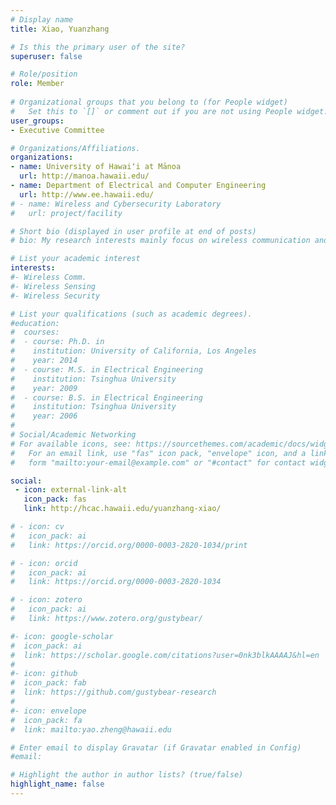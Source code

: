 ```yaml
---
# Display name
title: Xiao, Yuanzhang

# Is this the primary user of the site?
superuser: false

# Role/position
role: Member
  
# Organizational groups that you belong to (for People widget)
#   Set this to `[]` or comment out if you are not using People widget.
user_groups:
- Executive Committee

# Organizations/Affiliations.
organizations:
- name: University of Hawaiʻi at Mānoa
  url: http://manoa.hawaii.edu/
- name: Department of Electrical and Computer Engineering
  url: http://www.ee.hawaii.edu/
# - name: Wireless and Cybersecurity Laboratory
#   url: project/facility

# Short bio (displayed in user profile at end of posts)
# bio: My research interests mainly focus on wireless communication and cybersecurity.

# List your academic interest
interests:
#- Wireless Comm.
#- Wireless Sensing
#- Wireless Security

# List your qualifications (such as academic degrees).
#education:
#  courses:
#  - course: Ph.D. in 
#    institution: University of California, Los Angeles
#    year: 2014
#  - course: M.S. in Electrical Engineering
#    institution: Tsinghua University
#    year: 2009
#  - course: B.S. in Electrical Engineering
#    institution: Tsinghua University
#    year: 2006
#
# Social/Academic Networking
# For available icons, see: https://sourcethemes.com/academic/docs/widgets/#icons
#   For an email link, use "fas" icon pack, "envelope" icon, and a link in the
#   form "mailto:your-email@example.com" or "#contact" for contact widget.

social:
 - icon: external-link-alt
   icon_pack: fas
   link: http://hcac.hawaii.edu/yuanzhang-xiao/

# - icon: cv
#   icon_pack: ai
#   link: https://orcid.org/0000-0003-2820-1034/print

# - icon: orcid
#   icon_pack: ai
#   link: https://orcid.org/0000-0003-2820-1034

# - icon: zotero
#   icon_pack: ai
#   link: https://www.zotero.org/gustybear/

#- icon: google-scholar
#  icon_pack: ai
#  link: https://scholar.google.com/citations?user=0nk3blkAAAAJ&hl=en
#
#- icon: github
#  icon_pack: fab
#  link: https://github.com/gustybear-research
#
#- icon: envelope
#  icon_pack: fa
#  link: mailto:yao.zheng@hawaii.edu

# Enter email to display Gravatar (if Gravatar enabled in Config)
#email:

# Highlight the author in author lists? (true/false)
highlight_name: false
---
```


